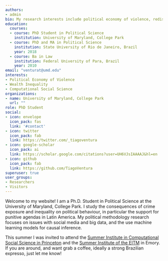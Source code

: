 ```yaml
---
authors:
- admin
bio: My research interests include political economy of violence, redistribution and wealth inequality and and crime in Latin America. 
education:
  courses:
  - course: PhD Student in Political Science
    institution: University of Maryland, College Park
  - course: PhD and MA in Political Science
    institution: State University of Rio de Janeiro, Brazil
    year: 2018
  - course: Ba in Law
    institution: Federal University of Para, Brazil
    year: 2010
email: "venturat@umd.edu"
interests:
- Political Economy of Violence
- Wealth Inequality
- Computational Social Science
organizations:
- name: University of Maryland, College Park
  url: ""
role: PhD Student
social:
- icon: envelope
  icon_pack: fas
  link: '#contact'
- icon: twitter
  icon_pack: fab
  link: https://twitter.com/_tiagoventura
- icon: google-scholar
  icon_pack: ai
  link: https://scholar.google.com/citations?user=UH6VJsIAAAAJ&hl=en
- icon: github
  icon_pack: fab
  link: https://github.com/TiagoVentura
superuser: true
user_groups:
- Researchers
- Visitors
---
```


Welcome to my website!  I am a Ph.D. Student in Political Science at the University of Maryland, College Park. I study the consequences of crime exposure and inequality on political behaviour, in particular the support for punitive agendas in Latin America. My political methodology research focuses on issues with social media and big data, and the use machine learning models for causal inference. 

This summer I was invited to attend the [Summer Institute in Computational Social Science in Princeton](https://compsocialscience.github.io/summer-institute/2019/) and the [Summer Institute of the EITM](http://eitm.emory.edu/) in Emory. If you are around, and want grab a coffee, ideally a strong Brazilian expresso, just let me know! 
